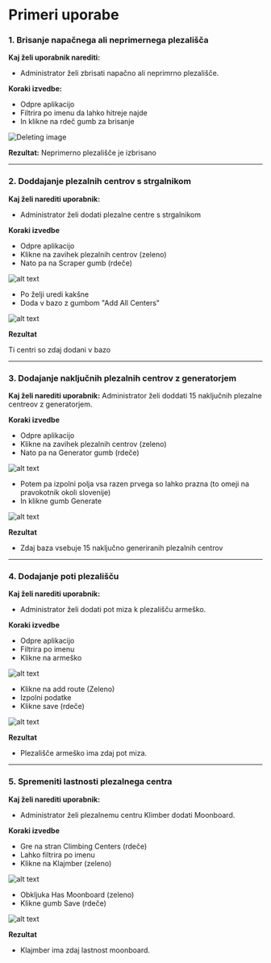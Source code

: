 # Primeri uporabe

### 1. Brisanje napačnega ali neprimernega plezališča
**Kaj želi uporabnik narediti:**
* Administrator želi zbrisati napačno ali neprimrno plezališče.

**Koraki izvedbe:**
* Odpre aplikacijo 
* Filtrira po imenu da lahko hitreje najde
* In klikne na rdeč gumb za brisanje

![Deleting image](pictures/p2.png)

**Rezultat:**
Neprimerno plezališče je izbrisano

---

### 2. Doddajanje plezalnih centrov s strgalnikom
**Kaj želi narediti uporabnik:**
* Administrator želi dodati plezalne centre s strgalnikom

**Koraki izvedbe**
* Odpre aplikacijo 
* Klikne na zavihek plezalnih centrov (zeleno)
* Nato pa na Scraper gumb (rdeče)

![alt text](pictures/p3.png)

* Po želji uredi kakšne 
* Doda v bazo z gumbom "Add All Centers"

![alt text](pictures/p4.png)

**Rezultat**

Ti centri so zdaj dodani v bazo

---
### 3. Dodajanje naključnih plezalnih centrov z generatorjem

**Kaj želi narediti uporabnik:**
Administrator želi doddati 15 naključnih plezalne centreov z generatorjem.

**Koraki izvedbe**

* Odpre aplikacijo 
* Klikne na zavihek plezalnih centrov (zeleno)
* Nato pa na Generator gumb (rdeče)

![alt text](pictures/p5.png)

* Potem pa izpolni polja vsa razen prvega so lahko prazna (to omeji na pravokotnik okoli slovenije)
* In klikne gumb Generate

![alt text](pictures/p6.png)

**Rezultat**

* Zdaj baza vsebuje 15 naključno generiranih plezalnih centrov

---

### 4. Dodajanje poti plezališču

**Kaj želi narediti uporabnik:**
* Administrator želi dodati pot miza k plezališču armeško.

**Koraki izvedbe**

* Odpre aplikacijo
* Filtrira po imenu
* Klikne na armeško

![alt text](pictures/p7.png)

* Klikne na add route (Zeleno)
* Izpolni podatke
* Klikne save (rdeče)

![alt text](pictures/p8.png)

**Rezultat**

* Plezališče armeško ima zdaj pot miza.

---

### 5. Spremeniti lastnosti plezalnega centra

**Kaj želi narediti uporabnik:**

* Administrator želi plezalnemu centru Klimber dodati Moonboard.

**Koraki izvedbe**

* Gre na stran Climbing Centers (rdeče)
* Lahko filtrira po imenu
* Klikne na Klajmber (zeleno)

![alt text](pictures/p9.png)

* Obkljuka Has Moonboard (zeleno)
* Klikne gumb Save (rdeče)

![alt text](pictures/p10.png)

**Rezultat**
* Klajmber ima zdaj lastnost moonboard.
